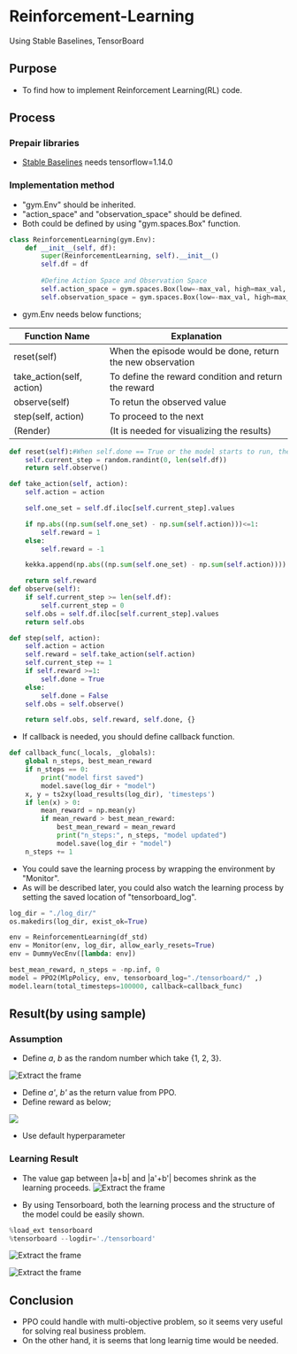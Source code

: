 # Reinforcement-Learning
Using Stable Baselines, TensorBoard

## Purpose

* To find how to implement Reinforcement Learning(RL) code.

## Process

### Prepair libraries
* [Stable Baselines](https://stable-baselines.readthedocs.io/en/master/) needs tensorflow=1.14.0

### Implementation method

* "gym.Env" should be inherited.
* "action_space" and "observation_space" should be defined.
* Both could be defined by using "gym.spaces.Box" function.

```python
class ReinforcementLearning(gym.Env):
    def __init__(self, df):
        super(ReinforcementLearning, self).__init__()
        self.df = df
        
        #Define Action Space and Observation Space
        self.action_space = gym.spaces.Box(low=-max_val, high=max_val, shape=(2, ))
        self.observation_space = gym.spaces.Box(low=-max_val, high=max_val, shape=(1, df_std.shape[1]))
```

* gym.Env needs below functions;

| Function Name | Explanation | 
----|---- 
| reset(self) | When the episode would be done, return the new observation |
| take_action(self, action) | To define the reward condition and return the reward|
| observe(self) | To retun the observed value |
| step(self, action) | To proceed to the next |
| (Render) | (It is needed for visualizing the results) |

```python
def reset(self):#When self.done == True or the model starts to run, the environment would be reset
    self.current_step = random.randint(0, len(self.df))
    return self.observe()

def take_action(self, action):
    self.action = action

    self.one_set = self.df.iloc[self.current_step].values

    if np.abs((np.sum(self.one_set) - np.sum(self.action)))<=1:
        self.reward = 1
    else:
        self.reward = -1

    kekka.append(np.abs((np.sum(self.one_set) - np.sum(self.action))))

    return self.reward
def observe(self):
    if self.current_step >= len(self.df):
        self.current_step = 0
    self.obs = self.df.iloc[self.current_step].values
    return self.obs

def step(self, action):
    self.action = action
    self.reward = self.take_action(self.action)
    self.current_step += 1
    if self.reward >=1:
        self.done = True
    else:
        self.done = False
    self.obs = self.observe()

    return self.obs, self.reward, self.done, {}
```
* If callback is needed, you should define callback function.
```python
def callback_func(_locals, _globals):
    global n_steps, best_mean_reward
    if n_steps == 0:
        print("model first saved")
        model.save(log_dir + "model")
    x, y = ts2xy(load_results(log_dir), 'timesteps')
    if len(x) > 0:
        mean_reward = np.mean(y)
        if mean_reward > best_mean_reward:
            best_mean_reward = mean_reward
            print("n_steps:", n_steps, "model updated")
            model.save(log_dir + "model")
    n_steps += 1
```

* You could save the learning process by wrapping the environment by "Monitor".
* As will be described later, you could also watch the learning process by setting the saved location of "tensorboard_log".

```python
log_dir = "./log_dir/"
os.makedirs(log_dir, exist_ok=True)

env = ReinforcementLearning(df_std)
env = Monitor(env, log_dir, allow_early_resets=True)
env = DummyVecEnv([lambda: env])

best_mean_reward, n_steps = -np.inf, 0
model = PPO2(MlpPolicy, env, tensorboard_log="./tensorboard/" ,)
model.learn(total_timesteps=100000, callback=callback_func)
```


## Result(by using sample)

### Assumption
* Define *a*, *b* as the random number which take {1, 2, 3}.

![Extract the frame](https://github.com/takanyanta/Reinforcement-Learning-Study/blob/main/pic1.png "process1")

* Define *a'*, *b'* as the return value from PPO.
* Define reward as below;

<img src="https://latex.codecogs.com/gif.latex?Reward\left\{&space;\begin{array}{ll}&space;&plus;1&space;&&space;(|a&plus;b|-|a'&plus;b'|&space;\leqq&space;1)&space;\\&space;-1&space;&&space;(otherwise)&space;\end{array}&space;\right." /> 

* Use default hyperparameter

### Learning Result
* The value gap between |a+b| and |a'+b'| becomes shrink as the learning proceeds.
![Extract the frame](https://github.com/takanyanta/Reinforcement-Learning-Study/blob/main/pic2.png "process1")

* By using Tensorboard, both the learning process and the structure of the model could be easily shown.
```python
%load_ext tensorboard
%tensorboard --logdir='./tensorboard'
```

![Extract the frame](https://github.com/takanyanta/Reinforcement-Learning-Study/blob/main/pic3.png "process1")

![Extract the frame](https://github.com/takanyanta/Reinforcement-Learning-Study/blob/main/pic4.png "process1")

## Conclusion
* PPO could handle with multi-objective problem, so it seems very useful for solving real business problem.
* On the other hand, it is seems that long learnig time would be needed.
